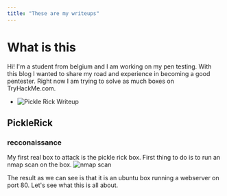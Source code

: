 ```yaml
---
title: "These are my writeups"
---
```

# What is this

Hi! I'm a student from belgium and I am working on my pen testing. With this blog I wanted to share my road and experience in becoming a good pentester. Right now I am trying to solve as much boxes on TryHackMe.com. 

* ![Pickle Rick Writeup](https://jorik-vanlooy.github.io/THM-blog/#PickleRick)


## PickleRick
### recconaissance
My first real box to attack is the pickle rick box. First thing to do is to run an nmap scan on the box.
![nmap scan](https://github.com/Jorik-VanLooy/THM-blog/blob/THM_writeups/pickle-rick/nmap-scan-Pickle-rick.png)

The result as we can see is that it is an ubuntu box running a webserver on port 80. Let's see what this is all about.



